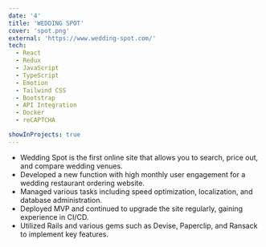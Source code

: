 ```yaml
---
date: '4'
title: 'WEDDING SPOT'
cover: 'spot.png'
external: 'https://www.wedding-spot.com/'
tech:
  - React
  - Redux
  - JavaScript
  - TypeScript
  - Emotion
  - Tailwind CSS
  - Bootstrap
  - API Integration
  - Docker
  - reCAPTCHA

showInProjects: true
---
```


- Wedding Spot is the first online site that allows you to search, price out, and compare wedding venues.
- Developed a new function with high monthly user engagement for a wedding restaurant ordering website.
- Managed various tasks including speed optimization, localization, and database administration.
- Deployed MVP and continued to upgrade the site regularly, gaining experience in CI/CD.
- Utilized Rails and various gems such as Devise, Paperclip, and Ransack to implement key features.
